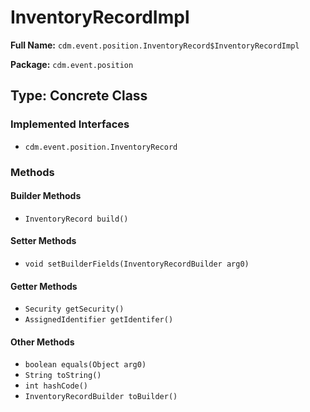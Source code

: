 # InventoryRecordImpl

**Full Name:** `cdm.event.position.InventoryRecord$InventoryRecordImpl`

**Package:** `cdm.event.position`

## Type: Concrete Class

### Implemented Interfaces

- `cdm.event.position.InventoryRecord`

### Methods

#### Builder Methods

- `InventoryRecord build()`

#### Setter Methods

- `void setBuilderFields(InventoryRecordBuilder arg0)`

#### Getter Methods

- `Security getSecurity()`
- `AssignedIdentifier getIdentifer()`

#### Other Methods

- `boolean equals(Object arg0)`
- `String toString()`
- `int hashCode()`
- `InventoryRecordBuilder toBuilder()`

